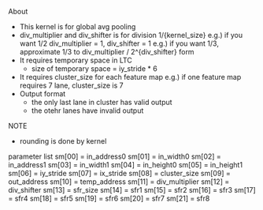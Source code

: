 About
 - This kernel is for global avg pooling
 - div_multiplier and div_shifter is for division 1/{kernel_size} 
   e.g.) if you want 1/2 div_multiplier = 1, div_shifter = 1
   e.g.) if you want 1/3, approximate 1/3 to div_multiplier / 2^{div_shifter} form
 - It requires temporary space in LTC 
   * size of temporary space = iy_stride * 6
 - It requires cluster_size for each feature map
   e.g.) if one feature map requires 7 lane, cluster_size is 7
 - Output format
   * the only last lane in cluster has valid output
   * the otehr lanes have invalid output

NOTE
 - rounding is done by kernel

parameter list
sm[00] = in_address0
sm[01] = in_width0
sm[02] = in_address1
sm[03] = in_width1
sm[04] = in_height0
sm[05] = in_height1
sm[06] = iy_stride
sm[07] = ix_stride
sm[08] = cluster_size
sm[09] = out_address
sm[10] = temp_address
sm[11] = div_multiplier
sm[12] = div_shifter
sm[13] = sfr_size
sm[14] = sfr1
sm[15] = sfr2
sm[16] = sfr3
sm[17] = sfr4
sm[18] = sfr5
sm[19] = sfr6
sm[20] = sfr7
sm[21] = sfr8
